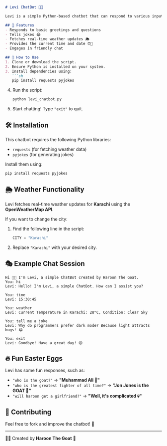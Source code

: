 

```md
# Levi ChatBot 🤖💬  

Levi is a simple Python-based chatbot that can respond to various inputs, tell jokes, check the weather, and provide the current time and date.  

## 📌 Features  
- Responds to basic greetings and questions  
- Tells jokes 😂  
- Fetches real-time weather updates 🌦  
- Provides the current time and date ⏰📅  
- Engages in friendly chat  

## 🚀 How to Use  
1. Clone or download the script.  
2. Ensure Python is installed on your system.  
3. Install dependencies using:  
   ```sh
   pip install requests pyjokes
   ```
4. Run the script:  
   ```sh
   python levi_chatbot.py
   ```
5. Start chatting! Type `"exit"` to quit.  

## 🛠 Installation  
This chatbot requires the following Python libraries:  
- `requests` (for fetching weather data)  
- `pyjokes` (for generating jokes)  

Install them using:  
```sh
pip install requests pyjokes
```

## 🌦 Weather Functionality  
Levi fetches real-time weather updates for **Karachi** using the **OpenWeatherMap API**.  

If you want to change the city:  
1. Find the following line in the script:  
   ```python
   CITY = "Karachi"
   ```
2. Replace `"Karachi"` with your desired city.  

## 🎭 Example Chat Session  
```
Hi 👋🏼 I'm Levi, a simple ChatBot created by Haroon The Goat.
You: hi
Levi: Hello! I'm Levi, a simple ChatBot. How can I assist you?

You: time
Levi: 15:30:45

You: weather
Levi: Current Temperature in Karachi: 28°C, Condition: Clear Sky

You: tell me a joke
Levi: Why do programmers prefer dark mode? Because light attracts bugs! 😂

You: exit
Levi: Goodbye! Have a great day! 😊
```

## 🔥 Fun Easter Eggs  
Levi has some fun responses, such as:  
- `"who is the goat?"` → **"Muhammad Ali 🐐"**  
- `"who is the greatest fighter of all time?"` → **"Jon Jones is the GOAT 🐐"**  
- `"will haroon get a girlfriend?"` → **"Well, it's complicated 💀"**  

## 🔗 Contributing  
Feel free to fork and improve the chatbot! 🚀  

---

👨‍💻 Created by **Haroon The Goat** 🐐  
```

